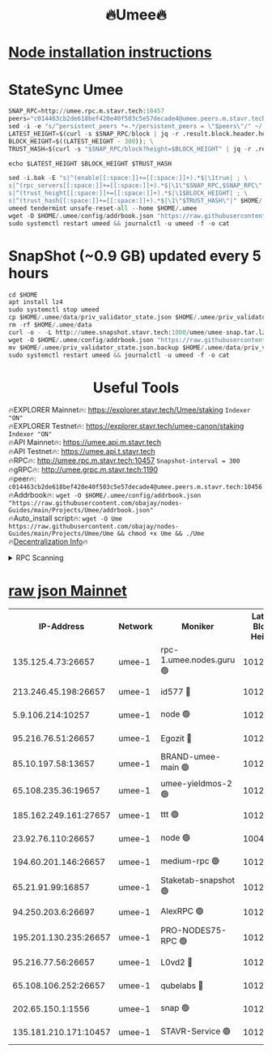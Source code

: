 <h1 align="center"> 🔥Umee🔥</h1>


[Node installation instructions](https://github.com/obajay/nodes-Guides/tree/main/Projects/Umee)
=
# StateSync Umee
```python
SNAP_RPC=http://umee.rpc.m.stavr.tech:10457
peers="c014463cb2de618bef420e40f503c5e57decade4@umee.peers.m.stavr.tech:10456"
sed -i -e "s/^persistent_peers *=.*/persistent_peers = \"$peers\"/" ~/.umee/config/config.toml
LATEST_HEIGHT=$(curl -s $SNAP_RPC/block | jq -r .result.block.header.height); \
BLOCK_HEIGHT=$((LATEST_HEIGHT - 300)); \
TRUST_HASH=$(curl -s "$SNAP_RPC/block?height=$BLOCK_HEIGHT" | jq -r .result.block_id.hash)

echo $LATEST_HEIGHT $BLOCK_HEIGHT $TRUST_HASH

sed -i.bak -E "s|^(enable[[:space:]]+=[[:space:]]+).*$|\1true| ; \
s|^(rpc_servers[[:space:]]+=[[:space:]]+).*$|\1\"$SNAP_RPC,$SNAP_RPC\"| ; \
s|^(trust_height[[:space:]]+=[[:space:]]+).*$|\1$BLOCK_HEIGHT| ; \
s|^(trust_hash[[:space:]]+=[[:space:]]+).*$|\1\"$TRUST_HASH\"|" $HOME/.umee/config/config.toml
umeed tendermint unsafe-reset-all --home $HOME/.umee
wget -O $HOME/.umee/config/addrbook.json "https://raw.githubusercontent.com/obajay/nodes-Guides/main/Projects/Umee/addrbook.json"
sudo systemctl restart umeed && journalctl -u umeed -f -o cat
```
# SnapShot (~0.9 GB) updated every 5 hours
```python
cd $HOME
apt install lz4
sudo systemctl stop umeed
cp $HOME/.umee/data/priv_validator_state.json $HOME/.umee/priv_validator_state.json.backup
rm -rf $HOME/.umee/data
curl -o - -L http://umee.snapshot.stavr.tech:1000/umee/umee-snap.tar.lz4 | lz4 -c -d - | tar -x -C $HOME/.umee --strip-components 2
wget -O $HOME/.umee/config/addrbook.json "https://raw.githubusercontent.com/obajay/nodes-Guides/main/Projects/Umee/addrbook.json"
mv $HOME/.umee/priv_validator_state.json.backup $HOME/.umee/data/priv_validator_state.json
sudo systemctl restart umeed && journalctl -u umeed -f -o cat
```
 <h1 align="center"> Useful Tools</h1>

🔥EXPLORER Mainnet🔥:      https://explorer.stavr.tech/Umee/staking             `Indexer "ON"` \
🔥EXPLORER Testnet🔥:        https://explorer.stavr.tech/umee-canon/staking      `Indexer "ON"` \
🔥API Mainnet🔥:                   https://umee.api.m.stavr.tech \
🔥API Testnet🔥:                     https://umee.api.t.stavr.tech \
🔥RPC🔥:                                   http://umee.rpc.m.stavr.tech:10457                     `Snapshot-interval = 300` \
🔥gRPC🔥:                              http://umee.grpc.m.stavr.tech:1190 \
🔥peer🔥:                     `c014463cb2de618bef420e40f503c5e57decade4@umee.peers.m.stavr.tech:10456` \
🔥Addrbook🔥:    ```wget -O $HOME/.umee/config/addrbook.json "https://raw.githubusercontent.com/obajay/nodes-Guides/main/Projects/Umee/addrbook.json"``` \
🔥Auto_install script🔥: ```wget -O Ume https://raw.githubusercontent.com/obajay/nodes-Guides/main/Projects/Umee/Ume && chmod +x Ume && ./Ume``` \
🔥[Decentralization Info](https://github.com/obajay/StateSync-snapshots/tree/main/Projects/Umee/Decentralization)🔥

<details>
<summary>RPC Scanning</summary>

<h2 align="center"> We scan nodes in real time every 4 hours. And we provide the final result of RPC endpoints.
We cannot influence the operation of these nodes in any way. </h2>


```python
If Voting Power is higher than 0 --> then the Node is a validator of the network and may be subject to attack and be a potential threat to the chain.
```
```python
We marked such validators with a red symbol
```

</details>

[raw json Mainnet](https://rpc-check.umeem.stavr.tech/umeem/rpc-umeem-result.json)
=



<table><tr><th>IP-Address</th><th>Network</th><th>Moniker</th><th>Latest Block Height</th><th>Earliest Block Height</th><th>Catching Up</th><th>Tx Index</th><th>Voting Power</th><th>Scan Time</th></tr><tr><td>135.125.4.73:26657</td><td>umee-1</td><td>rpc-1.umee.nodes.guru 🟢</td><td>10125048</td><td>5167386</td><td>False</td><td>on</td><td>0</td><td>2024-01-13T23:59:33.403711558UTC</td></tr><tr><td>213.246.45.198:26657</td><td>umee-1</td><td>id577 🔴</td><td>10125032</td><td>7100001</td><td>False</td><td>on</td><td>35105587</td><td>2024-01-13T23:57:58.562765646UTC</td></tr><tr><td>5.9.106.214:10257</td><td>umee-1</td><td>node 🟢</td><td>10125044</td><td>7942001</td><td>False</td><td>on</td><td>0</td><td>2024-01-13T23:59:08.069826216UTC</td></tr><tr><td>95.216.76.51:26657</td><td>umee-1</td><td>Egozit 🔴</td><td>10125048</td><td>8262001</td><td>False</td><td>off</td><td>38209716</td><td>2024-01-13T23:59:33.034850132UTC</td></tr><tr><td>85.10.197.58:13657</td><td>umee-1</td><td>BRAND-umee-main 🟢</td><td>10125035</td><td>8427832</td><td>False</td><td>on</td><td>0</td><td>2024-01-13T23:58:16.049954503UTC</td></tr><tr><td>65.108.235.36:19657</td><td>umee-1</td><td>umee-yieldmos-2 🟢</td><td>10125025</td><td>9575548</td><td>False</td><td>on</td><td>0</td><td>2024-01-13T23:57:17.284307502UTC</td></tr><tr><td>185.162.249.161:27657</td><td>umee-1</td><td>ttt 🟢</td><td>10125041</td><td>9733423</td><td>False</td><td>on</td><td>0</td><td>2024-01-13T23:58:50.147082626UTC</td></tr><tr><td>23.92.76.110:26657</td><td>umee-1</td><td>node 🟢</td><td>10046600</td><td>9953901</td><td>False</td><td>on</td><td>0</td><td>2024-01-14T00:00:14.226940292UTC</td></tr><tr><td>194.60.201.146:26657</td><td>umee-1</td><td>medium-rpc 🟢</td><td>10125033</td><td>9984137</td><td>False</td><td>on</td><td>0</td><td>2024-01-13T23:58:05.096792073UTC</td></tr><tr><td>65.21.91.99:16857</td><td>umee-1</td><td>Staketab-snapshot 🟢</td><td>10125038</td><td>9992001</td><td>False</td><td>off</td><td>0</td><td>2024-01-13T23:58:31.324980271UTC</td></tr><tr><td>94.250.203.6:26697</td><td>umee-1</td><td>AlexRPC 🟢</td><td>10125034</td><td>9998001</td><td>False</td><td>on</td><td>0</td><td>2024-01-13T23:58:11.697715701UTC</td></tr><tr><td>195.201.130.235:26657</td><td>umee-1</td><td>PRO-NODES75-RPC 🟢</td><td>10125043</td><td>10025043</td><td>False</td><td>on</td><td>0</td><td>2024-01-13T23:59:02.808277539UTC</td></tr><tr><td>95.216.77.56:26657</td><td>umee-1</td><td>L0vd2 🔴</td><td>10125052</td><td>10025051</td><td>False</td><td>off</td><td>37341421</td><td>2024-01-13T23:59:52.758487534UTC</td></tr><tr><td>65.108.106.252:26657</td><td>umee-1</td><td>qubelabs 🔴</td><td>10125036</td><td>10042989</td><td>False</td><td>on</td><td>36694781</td><td>2024-01-13T23:58:18.532308494UTC</td></tr><tr><td>202.65.150.1:1556</td><td>umee-1</td><td>snap 🟢</td><td>10125043</td><td>10117691</td><td>False</td><td>on</td><td>0</td><td>2024-01-13T23:59:03.692740165UTC</td></tr><tr><td>135.181.210.171:10457</td><td>umee-1</td><td>STAVR-Service 🟢</td><td>10125050</td><td>10122001</td><td>False</td><td>on</td><td>0</td><td>2024-01-13T23:59:42.044551551UTC</td></tr></table>
